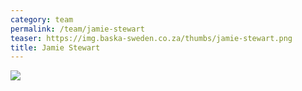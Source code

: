 ```yaml
---
category: team
permalink: /team/jamie-stewart
teaser: https://img.baska-sweden.co.za/thumbs/jamie-stewart.png
title: Jamie Stewart
---
```


[<img src="https://img.baska-sweden.co.za/resized/jamie-stewart.png" />](https://img.baska-sweden.co.za/original/jamie-stewart.png)

<!--
[Questionnare Answers](https://drive.google.com/open?id=1Fyq96hNw_WjIr2f3rXODFs4U2qAhKuZ30RFkDLUQ_e4)
-->

